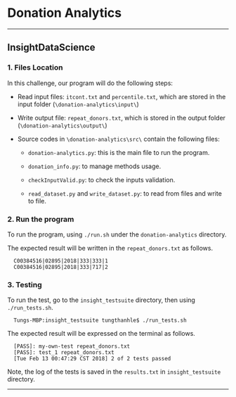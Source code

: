 # Donation Analytics
---
InsightDataScience
---

### 1. Files Location

In this challenge, our program will do the following steps:

+ Read input files: `itcont.txt` and `percentile.txt`, which are stored in the input folder (`\donation-analytics\input\`)

+ Write output file: `repeat_donors.txt`, which is stored in the output folder (`\donation-analytics\output\`)

+ Source codes in `\donation-analytics\src\` contain the following files:
    
    + `donation-analytics.py`: this is the main file to run the program.
    
    + `donation_info.py`: to manage methods usage.
    
    + `checkInputValid.py`: to check the inputs validation.
    
    + `read_dataset.py` and `write_dataset.py`: to read from files and write to file.
    
### 2. Run the program

To run the program, using `./run.sh` under the `donation-analytics` directory.

The expected result will be written in the `repeat_donors.txt` as follows.

      C00384516|02895|2018|333|333|1
      C00384516|02895|2018|333|717|2

### 3. Testing

To run the test, go to the `insight_testsuite` directory, then using `./run_tests.sh`.
      
      Tungs-MBP:insight_testsuite tungthanhle$ ./run_tests.sh 
      
The expected result will be expressed on the terminal as follows.

      [PASS]: my-own-test repeat_donors.txt
      [PASS]: test_1 repeat_donors.txt
      [Tue Feb 13 00:47:29 CST 2018] 2 of 2 tests passed

Note, the log of the tests is saved in the `results.txt` in `insight_testsuite` directory.

---


